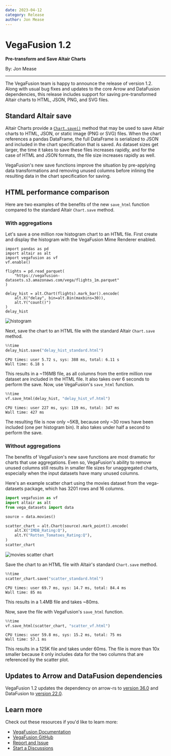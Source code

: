 ```yaml
---
date: 2023-04-12
category: Release
author: Jon Mease
---
```


# VegaFusion 1.2
**Pre-transform and Save Altair Charts**

By: Jon Mease

---

The VegaFusion team is happy to announce the release of version 1.2. Along with usual bug fixes and updates to the core Arrow and DataFusion dependencies, this release includes support for saving pre-transformed Altair charts to HTML, JSON, PNG, and SVG files.

## Standard Altair save
Altair Charts provide a [`Chart.save()`](https://altair-viz.github.io/user_guide/saving_charts.html) method that may be used to save Altair charts to HTML, JSON, or static image (PNG or SVG) files. When the chart references a pandas DataFrame, the full DataFrame is serialized to JSON and included in the chart specification that is saved.  As dataset sizes get larger, the time it takes to save these files increases rapidly, and for the case of HTML and JSON formats, the file size increases rapidly as well.

VegaFusion's new save functions improve the situation by pre-applying data transformations and removing unused columns before inlining the resulting data in the chart specification for saving.

## HTML performance comparison
Here are two examples of the benefits of the new `save_html` function compared to the standard Altair `Chart.save` method. 

### With aggregations
Let's save a one million row histogram chart to an HTML file. First create and display the histogram with the VegaFusion Mime Renderer enabled.

```
import pandas as pd
import altair as alt
import vegafusion as vf
vf.enable()

flights = pd.read_parquet(
    "https://vegafusion-datasets.s3.amazonaws.com/vega/flights_1m.parquet"
)

delay_hist = alt.Chart(flights).mark_bar().encode(
    alt.X("delay", bin=alt.Bin(maxbins=30)),
    alt.Y("count()")
)
delay_hist
```

![histogram](https://user-images.githubusercontent.com/15064365/230728055-64b05777-9925-4711-b7c4-3e4cc52e1c83.png)

Next, save the chart to an HTML file with the standard Altair `Chart.save` method.

```python
%%time
delay_hist.save("delay_hist_standard.html")
```
```
CPU times: user 5.72 s, sys: 388 ms, total: 6.11 s
Wall time: 6.18 s
```

This results in a ~116MB file, as all columns from the entire million row dataset are included in the HTML file. It also takes over 6 seconds to perform the save. Now, use VegaFusion's `save_html` function.

```python
%%time
vf.save_html(delay_hist, "delay_hist_vf.html")
```
```
CPU times: user 227 ms, sys: 119 ms, total: 347 ms
Wall time: 427 ms
```
The resulting file is now only ~5KB, because only ~30 rows have been included (one per histogram bin). It also takes under half a second to perform the save.

### Without aggregations
The benefits of VegaFusion's new save functions are most dramatic for charts that use aggregations. Even so, VegaFusion's ability to remove unused columns still results in smaller file sizes for unaggregated charts, especially when the input datasets have many unused columns. 

Here's an example scatter chart using the movies dataset from the vega-datasets package, which has 3201 rows and 16 columns.

```python
import vegafusion as vf
import altair as alt
from vega_datasets import data

source = data.movies()

scatter_chart = alt.Chart(source).mark_point().encode(
    alt.X("IMDB_Rating:Q"),
    alt.Y("Rotten_Tomatoes_Rating:Q"),
)
scatter_chart
```
![movies scatter chart](https://user-images.githubusercontent.com/15064365/230728307-6d8a2c6c-e45e-483b-a207-3abf0c26449b.png)

Save the chart to an HTML file with Altair's standard `Chart.save` method.

```python
%%time
scatter_chart.save("scatter_standard.html")
```
```
CPU times: user 69.7 ms, sys: 14.7 ms, total: 84.4 ms
Wall time: 85 ms
```
This results in a 1.4MB file and takes ~80ms.

Now, save the file with VegaFusion's `save_html` function.

```python
%%time
vf.save_html(scatter_chart, "scatter_vf.html")
```
```
CPU times: user 59.8 ms, sys: 15.2 ms, total: 75 ms
Wall time: 57.1 ms
```

This results in a 125K file and takes under 60ms. The file is more than 10x smaller because it only includes data for the two columns that are referenced by the scatter plot.


## Updates to Arrow and DataFusion dependencies
VegaFusion 1.2 updates the dependency on arrow-rs to [version 36.0](https://github.com/apache/arrow-rs/blob/master/CHANGELOG-old.md#3400-2023-02-24) and DataFusion to [version 22.0](https://github.com/apache/arrow-datafusion/blob/main/dev/changelog/22.0.0.md). 

## Learn more
Check out these resources if you'd like to learn more:
 - [VegaFusion Documentation](https://vegafusion.io/)
 - [VegaFusion GitHub](https://github.com/hex-inc/vegafusion)
 - [Report and Issue](https://github.com/hex-inc/vegafusion/issues)
 - [Start a Discussions](https://github.com/hex-inc/vegafusion/discussions)